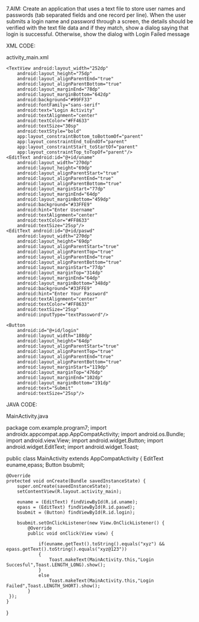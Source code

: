 7.AIM: Create an application that uses a text file to store user names and passwords (tab separated fields and one record per line). When the user submits a login name and password through a screen, the details should be verified with the text file data and if they match, show a dialog saying that login is successful. Otherwise, show the dialog with Login Failed message

XML CODE:

activity_main.xml

<?xml version="1.0" encoding="utf-8"?>
<RelativeLayout xmlns:android="http://schemas.android.com/apk/res/android"
    xmlns:app="http://schemas.android.com/apk/res-auto"
    xmlns:tools="http://schemas.android.com/tools"
    android:layout_width="match_parent"
    android:layout_height="match_parent"
    tools:context=".MainActivity">

    <TextView android:layout_width="252dp"
        android:layout_height="75dp"
        android:layout_alignParentEnd="true"
        android:layout_alignParentBottom="true"
        android:layout_marginEnd="78dp"
        android:layout_marginBottom="642dp"
        android:background="#99FF33"
        android:fontFamily="sans-serif"
        android:text="Login Activity"
        android:textAlignment="center"
        android:textColor="#FF4633"
        android:textSize="30sp"
        android:textStyle="bold"
        app:layout_constraintBottom_toBottomOf="parent"
        app:layout_constraintEnd_toEndOf="parent"
        app:layout_constraintStart_toStartOf="parent"
        app:layout_constraintTop_toTopOf="parent"/>
    <EditText android:id="@+id/uname"
        android:layout_width="270dp"
        android:layout_height="69dp"
        android:layout_alignParentStart="true"
        android:layout_alignParentEnd="true"
        android:layout_alignParentBottom="true" 
        android:layout_marginStart="77dp" 
        android:layout_marginEnd="64dp" 
        android:layout_marginBottom="459dp" 
        android:background="#33FFE9" 
        android:hint="Enter Username" 
        android:textAlignment="center" 
        android:textColor="#FF8633" 
        android:textSize="25sp"/>
    <EditText android:id="@+id/paswd" 
        android:layout_width="270dp" 
        android:layout_height="69dp"
        android:layout_alignParentStart="true"
        android:layout_alignParentTop="true" 
        android:layout_alignParentEnd="true" 
        android:layout_alignParentBottom="true" 
        android:layout_marginStart="77dp" 
        android:layout_marginTop="314dp" 
        android:layout_marginEnd="64dp"
        android:layout_marginBottom="348dp" 
        android:background="#33FFE9"
        android:hint="Enter Your Password" 
        android:textAlignment="center" 
        android:textColor="#FF8633"
        android:textSize="25sp" 
        android:inputType="textPassword"/>
    
    <Button
        android:id="@+id/login" 
        android:layout_width="188dp" 
        android:layout_height="64dp" 
        android:layout_alignParentStart="true" 
        android:layout_alignParentTop="true"
        android:layout_alignParentEnd="true"
        android:layout_alignParentBottom="true" 
        android:layout_marginStart="119dp" 
        android:layout_marginTop="476dp"
        android:layout_marginEnd="102dp" 
        android:layout_marginBottom="191dp"
        android:text="Submit" 
        android:textSize="25sp"/>
</RelativeLayout>

JAVA CODE:

MainActivity.java

package com.example.program7;
import androidx.appcompat.app.AppCompatActivity;
import android.os.Bundle;
import android.view.View;
import android.widget.Button;
import android.widget.EditText;
import android.widget.Toast;

public class MainActivity extends AppCompatActivity {
    EditText euname,epass;
    Button bsubmit;

    @Override
    protected void onCreate(Bundle savedInstanceState) {
        super.onCreate(savedInstanceState);
        setContentView(R.layout.activity_main);

        euname = (EditText) findViewById(R.id.uname);
        epass = (EditText) findViewById(R.id.paswd);
        bsubmit = (Button) findViewById(R.id.login);

        bsubmit.setOnClickListener(new View.OnClickListener() {
            @Override
            public void onClick(View view) {

                if(euname.getText().toString().equals("xyz") && epass.getText().toString().equals("xyz@123"))
                {
                    Toast.makeText(MainActivity.this,"Login Succesful",Toast.LENGTH_LONG).show();
                }
                else
                    Toast.makeText(MainActivity.this,"Login Failed",Toast.LENGTH_SHORT).show();
            }
     });
    }
}
